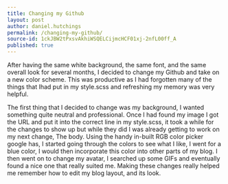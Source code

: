 ```yaml
---
title: Changing my Github
layout: post
author: daniel.hutchings
permalink: /changing-my-github/
source-id: 1ckJBW2tPxsvAkhiWSQELCijmcHCF01xj-2nfL00ff_A
published: true
---
```

After having the same white background, the same font, and the same overall look for several months, I decided to change my Github and take on a new color scheme. This was productive as I had forgotten many of the things that Ihad put in my style.scss and refreshing my memory was very helpful.

The first thing that I decided to change was my background, I wanted something quite neutral and professional. Once I had found my image I got the URL and put it into the correct line in my style.scss, it took a while for the changes to show up but while they did I was already getting to work on my next change, The body. Using the handy in-built RGB color picker google has, I started going through the colors to see what I like, I went for a blue color, I would then incorporate this color into other parts of my blog. I then went on to change my avatar, I searched up some GIFs and eventually found a nice one that really suited me. Making these changes really helped me remember how to edit my blog layout, and its look.

